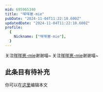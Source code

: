 ```yaml
---
mid: 695965340
title: "咩咩崽-mie"
pubDate: "2024-11-04T11:22:10.600Z"
updatedDate: "2024-11-04T11:22:10.600Z"
profile:
  {
    Nickname: ["咩咩崽-mie"],
  }
---
```


关注[咩咩崽-mie](https://space.bilibili.com/695965340)谢谢喵~ 关注[咩咩崽-mie](https://space.bilibili.com/695965340)谢谢喵~

## 此条目有待补充
你可以在[这里](https://github.com/Yuhanawa/VTuber.ICU-Content/edit/master/v/咩咩崽-mie/index.md)编辑本文
